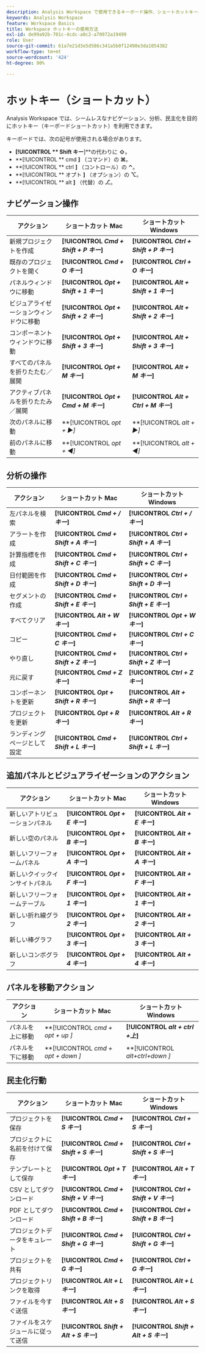 ```yaml
---
description: Analysis Workspace で使用できるキーボード操作、ショートカットキー、ポイント＆クリックの動作について説明します。
keywords: Analysis Workspace
feature: Workspace Basics
title: Workspace ホットキーの使用方法
exl-id: de99a92b-701c-4cdc-a0c2-a70972a19499
role: User
source-git-commit: 61a7e21d3e5d586c341a5b0f12490e3da1054382
workflow-type: tm+mt
source-wordcount: '424'
ht-degree: 90%

---
```


# ホットキー（ショートカット）

Analysis Workspace では、シームレスなナビゲーション、分析、民主化を目的にホットキー（キーボードショートカット）を利用できます。

キーボードでは、次の記号が使用される場合があります。

- **[!UICONTROL ** Shift キー&#x200B;**]**&#x200B;の代わりに **⇧**。
- **[!UICONTROL ** cmd **]** （コマンド）の **⌘**。
- **[!UICONTROL ** ctrl **]** （コントロール）の **⌃**。
- **[!UICONTROL ** オプト **]** （オプション）の **⌥**。
- **[!UICONTROL ** alt **]** （代替）の **⎇**。

## ナビゲーション操作

| アクション | ショートカット Mac | ショートカット Windows |
| --- | --- | --- | 
| 新規プロジェクトを作成 | **[!UICONTROL *Cmd + Shift + P キー&#x200B;*]** | **[!UICONTROL *Ctrl + Shift + P キー&#x200B;*]** |
| 既存のプロジェクトを開く | **[!UICONTROL *Cmd + O キー&#x200B;*]** | **[!UICONTROL *Ctrl + O キー&#x200B;*]** |
| パネルウィンドウに移動 | **[!UICONTROL *Opt + Shift + 1 キー&#x200B;*]** | **[!UICONTROL *Alt + Shift + 1 キー&#x200B;*]** |
| ビジュアライゼーションウィンドウに移動 | **[!UICONTROL *Opt + Shift + 2 キー&#x200B;*]** | **[!UICONTROL *Alt + Shift + 2 キー&#x200B;*]** |
| コンポーネントウィンドウに移動 | **[!UICONTROL *Opt + Shift + 3 キー&#x200B;*]** | **[!UICONTROL *Alt + Shift + 3 キー&#x200B;*]** |
| すべてのパネルを折りたたむ／展開 | **[!UICONTROL *Opt + M キー&#x200B;*]** | **[!UICONTROL *Alt + M キー&#x200B;*]** |
| アクティブパネルを折りたたみ／展開 | **[!UICONTROL *Opt + Cmd + M キー&#x200B;*]** | **[!UICONTROL *Alt + Ctrl + M キー&#x200B;*]** |
| 次のパネルに移動 | **[!UICONTROL *opt *+ ▶︎]** | **[!UICONTROL *alt *+ ▶︎]** |
| 前のパネルに移動 | **[!UICONTROL *opt *+ ◀︎]** | **[!UICONTROL *alt *+ ◀︎]** |

## 分析の操作

| アクション | ショートカット Mac | ショートカット Windows |
| --- | --- | --- | 
| 左パネルを検索 | **[!UICONTROL *Cmd + / キー&#x200B;*]** | **[!UICONTROL *Ctrl + / キー&#x200B;*]** |
| アラートを作成 | **[!UICONTROL *Cmd + Shift + A キー&#x200B;*]** | **[!UICONTROL *Ctrl + Shift + A キー&#x200B;*]** |
| 計算指標を作成 | **[!UICONTROL *Cmd + Shift + C キー&#x200B;*]** | **[!UICONTROL *Ctrl + Shift + C キー&#x200B;*]** |
| 日付範囲を作成 | **[!UICONTROL *Cmd + Shift + D キー&#x200B;*]** | **[!UICONTROL *Ctrl + Shift + D キー&#x200B;*]** |
| セグメントの作成 | **[!UICONTROL *Cmd + Shift + E キー&#x200B;*]** | **[!UICONTROL *Ctrl + Shift + E キー&#x200B;*]** |
| すべてクリア | **[!UICONTROL *Alt + W キー&#x200B;*]** | **[!UICONTROL *Opt + W キー&#x200B;*]** |
| コピー | **[!UICONTROL *Cmd + C キー&#x200B;*]** | **[!UICONTROL *Ctrl + C キー&#x200B;*]** |
| やり直し | **[!UICONTROL *Cmd + Shift + Z キー&#x200B;*]** | **[!UICONTROL *Ctrl + Shift + Z キー&#x200B;*]** |
| 元に戻す | **[!UICONTROL *Cmd + Z キー&#x200B;*]** | **[!UICONTROL *Ctrl + Z キー&#x200B;*]** |
| コンポーネントを更新 | **[!UICONTROL *Opt + Shift + R キー&#x200B;*]** | **[!UICONTROL *Alt + Shift + R キー&#x200B;*]** |
| プロジェクトを更新 | **[!UICONTROL *Opt + R キー&#x200B;*]** | **[!UICONTROL *Alt + R キー&#x200B;*]** |
| ランディングページとして設定 | **[!UICONTROL *Cmd + Shift + L キー&#x200B;*]** | **[!UICONTROL *Ctrl + Shift + L キー&#x200B;*]** |

## 追加パネルとビジュアライゼーションのアクション

| アクション | ショートカット Mac | ショートカット Windows |
| --- | --- | --- | 
| 新しいアトリビューションパネル | **[!UICONTROL *Opt + E キー&#x200B;*]** | **[!UICONTROL *Alt + E キー&#x200B;*]** |
| 新しい空のパネル | **[!UICONTROL *Opt + B キー&#x200B;*]** | **[!UICONTROL *Alt + B キー&#x200B;*]** |
| 新しいフリーフォームパネル | **[!UICONTROL *Opt + A キー&#x200B;*]** | **[!UICONTROL *Alt + A キー&#x200B;*]** |
| 新しいクイックインサイトパネル | **[!UICONTROL *Opt + F キー&#x200B;*]** | **[!UICONTROL *Alt + F キー&#x200B;*]** |
| 新しいフリーフォームテーブル | **[!UICONTROL *Opt + 1 キー&#x200B;*]** | **[!UICONTROL *Alt + 1 キー&#x200B;*]** |
| 新しい折れ線グラフ | **[!UICONTROL *Opt + 2 キー&#x200B;*]** | **[!UICONTROL *Alt + 2 キー&#x200B;*]** |
| 新しい棒グラフ | **[!UICONTROL *Opt + 3 キー&#x200B;*]** | **[!UICONTROL *Alt + 3 キー&#x200B;*]** |
| 新しいコンボグラフ | **[!UICONTROL *Opt + 4 キー&#x200B;*]** | **[!UICONTROL *Alt + 4 キー&#x200B;*]** |

## パネルを移動アクション

| アクション | ショートカット Mac | ショートカット Windows |
| --- | --- | --- | 
| パネルを上に移動 | **[!UICONTROL *cmd + opt + up *]** | **[!UICONTROL *alt + ctrl +上&#x200B;*]** |
| パネルを下に移動 | **[!UICONTROL *cmd + opt + down *]** | **[!UICONTROL *alt+ctrl+down *]** |

## 民主化行動

| アクション | ショートカット Mac | ショートカット Windows |
| --- | --- | --- | 
| プロジェクトを保存 | **[!UICONTROL *Cmd + S キー&#x200B;*]** | **[!UICONTROL *Ctrl + S キー&#x200B;*]** |
| プロジェクトに名前を付けて保存 | **[!UICONTROL *Cmd + Shift + S キー&#x200B;*]** | **[!UICONTROL *Ctrl + Shift + S キー&#x200B;*]** |
| テンプレートとして保存 | **[!UICONTROL *Opt + T キー&#x200B;*]** | **[!UICONTROL *Alt + T キー&#x200B;*]** |
| CSV としてダウンロード | **[!UICONTROL *Cmd + Shift + V キー&#x200B;*]** | **[!UICONTROL *Ctrl + Shift + V キー&#x200B;*]** |
| PDF としてダウンロード | **[!UICONTROL *Cmd + Shift + B キー&#x200B;*]** | **[!UICONTROL *Ctrl + Shift + B キー&#x200B;*]** |
| プロジェクトデータをキュレート | **[!UICONTROL *Cmd + Shift + G キー&#x200B;*]** | **[!UICONTROL *Ctrl + Shift + G キー&#x200B;*]** |
| プロジェクトを共有 | **[!UICONTROL *Cmd + G キー&#x200B;*]** | **[!UICONTROL *Ctrl + G キー&#x200B;*]** |
| プロジェクトリンクを取得 | **[!UICONTROL *Alt + L キー&#x200B;*]** | **[!UICONTROL *Alt + L キー&#x200B;*]** |
| ファイルを今すぐ送信 | **[!UICONTROL *Alt + S キー&#x200B;*]** | **[!UICONTROL *Alt + S キー&#x200B;*]** |
| ファイルをスケジュールに従って送信 | **[!UICONTROL *Shift + Alt + S キー&#x200B;*]** | **[!UICONTROL *Shift + Alt + S キー&#x200B;*]** |
